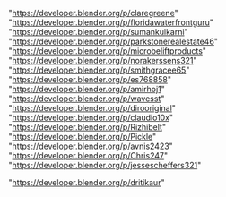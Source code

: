 "https://developer.blender.org/p/claregreene"
"https://developer.blender.org/p/floridawaterfrontguru"
"https://developer.blender.org/p/sumankulkarni"
"https://developer.blender.org/p/parkstonerealestate46"
"https://developer.blender.org/p/microbeliftproducts"
"https://developer.blender.org/p/norakerssens321"
"https://developer.blender.org/p/smithgracee65"
"https://developer.blender.org/p/es768858"
"https://developer.blender.org/p/amirhoj1"
"https://developer.blender.org/p/wavesst"
"https://developer.blender.org/p/dirooriginal"
"https://developer.blender.org/p/claudio10x"
"https://developer.blender.org/p/Rizhibelt"
"https://developer.blender.org/p/Pickle"
"https://developer.blender.org/p/avnis2423"
"https://developer.blender.org/p/Chris247"
"https://developer.blender.org/p/jessescheffers321"
 
"https://developer.blender.org/p/dritikaur"
 
